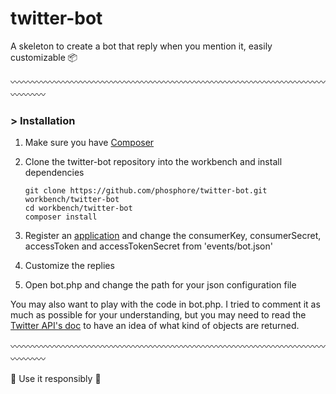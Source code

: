 twitter-bot
===========

A skeleton to create a bot that reply when you mention it, easily customizable :package:

:wavy_dash::wavy_dash::wavy_dash::wavy_dash::wavy_dash::wavy_dash::wavy_dash::wavy_dash::wavy_dash::wavy_dash::wavy_dash::wavy_dash::wavy_dash::wavy_dash::wavy_dash::wavy_dash::wavy_dash::wavy_dash::wavy_dash::wavy_dash::wavy_dash::wavy_dash::wavy_dash::wavy_dash::wavy_dash::wavy_dash::wavy_dash::wavy_dash::wavy_dash::wavy_dash::wavy_dash::wavy_dash::wavy_dash::wavy_dash::wavy_dash::wavy_dash::wavy_dash::wavy_dash::wavy_dash::wavy_dash:

### > Installation

1. Make sure you have [Composer](http://getcomposer.org)
2. Clone the twitter-bot repository into the workbench and install dependencies
	
	```
	git clone https://github.com/phosphore/twitter-bot.git workbench/twitter-bot
	cd workbench/twitter-bot
	composer install
	```
3. Register an [application](http://apps.twitter.com) and change the consumerKey, consumerSecret, accessToken and accessTokenSecret from 'events/bot.json'
4. Customize the replies
5. Open bot.php and change the path for your json configuration file

You may also want to play with the code in bot.php. I tried to comment it as much as possible for your understanding, but you may need to read the [Twitter API's doc](https://dev.twitter.com/rest/public) to have an idea of what kind of objects are returned.

:wavy_dash::wavy_dash::wavy_dash::wavy_dash::wavy_dash::wavy_dash::wavy_dash::wavy_dash::wavy_dash::wavy_dash::wavy_dash::wavy_dash::wavy_dash::wavy_dash::wavy_dash::wavy_dash::wavy_dash::wavy_dash::wavy_dash::wavy_dash::wavy_dash::wavy_dash::wavy_dash::wavy_dash::wavy_dash::wavy_dash::wavy_dash::wavy_dash::wavy_dash::wavy_dash::wavy_dash::wavy_dash::wavy_dash::wavy_dash::wavy_dash::wavy_dash::wavy_dash::wavy_dash::wavy_dash::wavy_dash:

:space_invader: Use it responsibly :space_invader:

